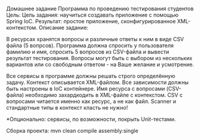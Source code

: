 Домашнее задание
Программа по проведению тестирования студентов
Цель: Цель задания: научиться создавать приложение с помощью Spring IoC. Результат: простое приложение, сконфигурированное XML-контекстом.
Описание задание:

В ресурсах хранятся вопросы и различные ответы к ним в виде CSV файла (5 вопрсов).
Программа должна спросить у пользователя фамилию и имя, спросить 5 вопросов из CSV-файла и вывести результат тестирования.
Вопросы могут быть с выбором из нескольких вариантов или со свободным ответом - на Ваше желание и усмотрение.

Все сервисы в программе должны решать строго определённую задачу.
Контекст описывается XML-файлом.
Все зависимости должны быть настроены в IoC контейнере.
Имя ресурса с вопросами (CSV-файла) необходимо захардкодить в XML-файле с контекстом.
CSV с вопросами читается именно как ресурс, а не как файл.
Scanner и стандартные типы в контекст класть не нужно!

*Опционально: сервисы, по возможности, покрыть Unit-тестами.

Сборка проекта: mvn clean compile assembly:single
